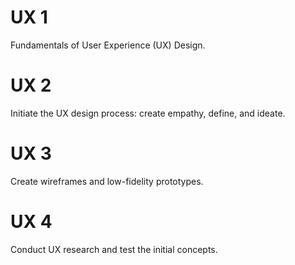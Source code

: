 # UX 1 

Fundamentals of User Experience (UX) Design.

# UX 2

Initiate the UX design process: create empathy, define, and ideate.

# UX 3

Create wireframes and low-fidelity prototypes.

# UX 4

Conduct UX research and test the initial concepts.